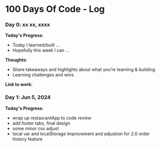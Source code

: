 # 100 Days Of Code - Log

### Day 0: xx xx, xxxx

**Today's Progress**:
- Today I learned/built ...
- Hopefully this week I can ...

**Thoughts:**
- Share takeaways and highlights about what you’re learning & building
- Learning challenges and wins

**Link to work:**

### Day 1: Jun 5, 2024
**Today's Progress**:
- wrap up restaurantApp to code review
- add footer tabs, final design
- some minor css adjust
- local var and localStorage improvement and adjustion for 2.0 order history feature